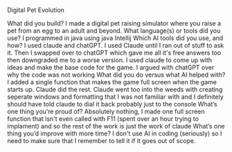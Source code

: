 Digital Pet Evolution


What did you build?
I made a digital pet raising simulator where you raise a pet from an egg to an adult and beyond.
What language(s) or tools did you use?
I programmed in java using java Intellij
Which AI tools did you use, and how?
I used claude and chatGPT. I used Claude until I ran out of stuff to ask it. Then I swapped over to chatGPT which gave me all it's free answers too then downgraded me to a worse version. I used claude to come up with ideas and make the base code for the game. I argued with chatGPT over why the code was not working
What did you do versus what AI helped with?
I added a single function that makes the game full screen when the game starts up. Claude did the rest. Claude went too into the weeds with creating seperate windows and formatting that I was not familiar with and I definitely should have told claude to dial it back probably just to the console
What’s one thing you’re proud of?
Absolutely nothing, I made one full screen function that isn't even called with F11 (spent over an hour trying to implament) and so the rest of the work is just the work of claude
What’s one thing you’d improve with more time?
I don't use AI in coding (seriously) so I need to make sure that I remember to tell it if it goes out of scope.
